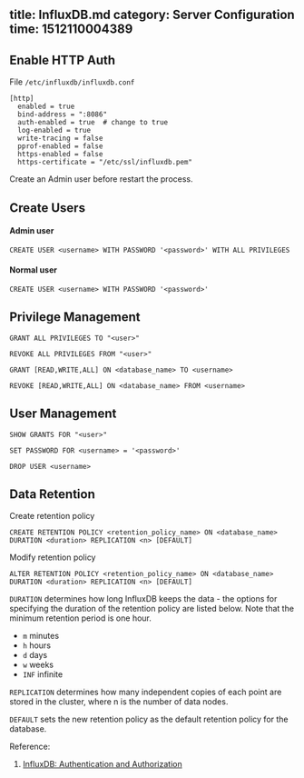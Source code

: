 title: InfluxDB.md
category: Server Configuration
time: 1512110004389
---

## Enable HTTP Auth

File `/etc/influxdb/influxdb.conf`

```
[http]  
  enabled = true  
  bind-address = ":8086"  
  auth-enabled = true  # change to true
  log-enabled = true  
  write-tracing = false  
  pprof-enabled = false  
  https-enabled = false  
  https-certificate = "/etc/ssl/influxdb.pem"  
```

Create an Admin user before restart the process.

## Create Users

#### Admin user

```
CREATE USER <username> WITH PASSWORD '<password>' WITH ALL PRIVILEGES
```

#### Normal user

```
CREATE USER <username> WITH PASSWORD '<password>'
```

## Privilege Management

```
GRANT ALL PRIVILEGES TO "<user>"
```

```
REVOKE ALL PRIVILEGES FROM "<user>"
```

```
GRANT [READ,WRITE,ALL] ON <database_name> TO <username>
```

```
REVOKE [READ,WRITE,ALL] ON <database_name> FROM <username>
```

## User Management

```
SHOW GRANTS FOR "<user>"
```

```
SET PASSWORD FOR <username> = '<password>'
```

```
DROP USER <username>
```

## Data Retention

Create retention policy

```
CREATE RETENTION POLICY <retention_policy_name> ON <database_name> DURATION <duration> REPLICATION <n> [DEFAULT]
```

Modify retention policy

```
ALTER RETENTION POLICY <retention_policy_name> ON <database_name> DURATION <duration> REPLICATION <n> [DEFAULT]
```

`DURATION` determines how long InfluxDB keeps the data - the options for specifying the duration of the retention policy are listed below. Note that the minimum retention period is one hour.

* `m` minutes
* `h` hours
* `d` days
* `w` weeks
* `INF` infinite

`REPLICATION` determines how many independent copies of each point are stored in the cluster, where n is the number of data nodes.

`DEFAULT` sets the new retention policy as the default retention policy for the database.

Reference:

1. [InfluxDB: Authentication and Authorization](https://docs.influxdata.com/influxdb/v1.3/query_language/authentication_and_authorization/)

